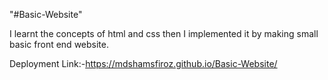 "#Basic-Website" 

I learnt the concepts of html and css then I implemented it by making small basic front end website.

Deployment Link:-https://mdshamsfiroz.github.io/Basic-Website/
